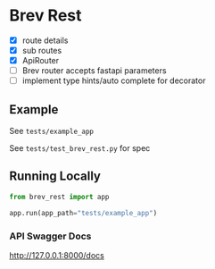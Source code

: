 # Brev Rest

- [x] route details
- [x] sub routes
- [x] ApiRouter
- [ ] Brev router accepts fastapi parameters
- [ ] implement type hints/auto complete for decorator

## Example

See `tests/example_app`

See `tests/test_brev_rest.py` for spec

## Running Locally

```python
from brev_rest import app

app.run(app_path="tests/example_app")
```

### API Swagger Docs

http://127.0.0.1:8000/docs
